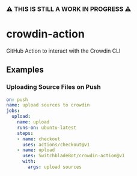 ### ⚠ THIS IS STILL A WORK IN PROGRESS ⚠

# crowdin-action

GitHub Action to interact with the Crowdin CLI

## Examples

### Uploading Source Files on Push

```yaml
on: push
name: upload sources to crowdin
jobs:
  upload:
    name: upload
    runs-on: ubuntu-latest
    steps:
    - name: checkout
      uses: actions/checkout@v1
    - name: upload
      uses: SwitchbladeBot/crowdin-action@v1
      with:
        args: upload sources
```
